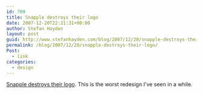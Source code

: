 ```yaml
---
id: 709
title: Snapple destroys their logo
date: 2007-12-20T22:21:31+00:00
author: Stefan Hayden
layout: post
guid: http://www.stefanhayden.com/blog/2007/12/20/snapple-destroys-their-logo/
permalink: /blog/2007/12/20/snapple-destroys-their-logo/
Post:
  - link
categories:
  - design
---
```

<a href="http://www.underconsideration.com/brandnew/archives/20_degrees_of_separation.php">Snapple destroys their logo</a>. This is the worst redesign I've seen in a while.